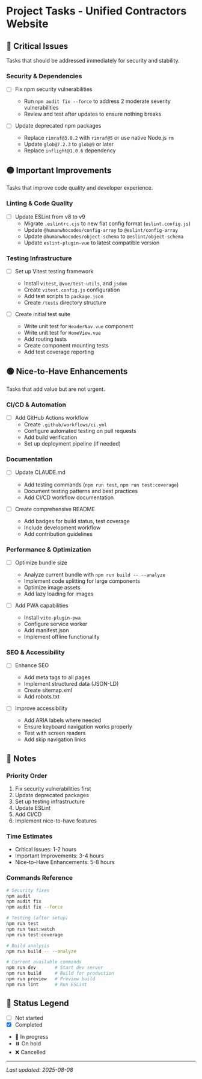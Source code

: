 # Project Tasks - Unified Contractors Website

## 🔴 Critical Issues
Tasks that should be addressed immediately for security and stability.

### Security & Dependencies
- [ ] Fix npm security vulnerabilities
  - Run `npm audit fix --force` to address 2 moderate severity vulnerabilities
  - Review and test after updates to ensure nothing breaks
  
- [ ] Update deprecated npm packages
  - Replace `rimraf@3.0.2` with `rimraf@5` or use native Node.js `rm`
  - Update `glob@7.2.3` to `glob@9` or later
  - Replace `inflight@1.0.6` dependency

## 🟡 Important Improvements
Tasks that improve code quality and developer experience.

### Linting & Code Quality
- [ ] Update ESLint from v8 to v9
  - Migrate `.eslintrc.cjs` to new flat config format (`eslint.config.js`)
  - Update `@humanwhocodes/config-array` to `@eslint/config-array`
  - Update `@humanwhocodes/object-schema` to `@eslint/object-schema`
  - Update `eslint-plugin-vue` to latest compatible version

### Testing Infrastructure
- [ ] Set up Vitest testing framework
  - Install `vitest`, `@vue/test-utils`, and `jsdom`
  - Create `vitest.config.js` configuration
  - Add test scripts to `package.json`
  - Create `/tests` directory structure

- [ ] Create initial test suite
  - Write unit test for `HeaderNav.vue` component
  - Write unit test for `HomeView.vue`
  - Add routing tests
  - Create component mounting tests
  - Add test coverage reporting

## 🟢 Nice-to-Have Enhancements
Tasks that add value but are not urgent.

### CI/CD & Automation
- [ ] Add GitHub Actions workflow
  - Create `.github/workflows/ci.yml`
  - Configure automated testing on pull requests
  - Add build verification
  - Set up deployment pipeline (if needed)

### Documentation
- [ ] Update CLAUDE.md
  - Add testing commands (`npm run test`, `npm run test:coverage`)
  - Document testing patterns and best practices
  - Add CI/CD workflow documentation

- [ ] Create comprehensive README
  - Add badges for build status, test coverage
  - Include development workflow
  - Add contribution guidelines

### Performance & Optimization
- [ ] Optimize bundle size
  - Analyze current bundle with `npm run build -- --analyze`
  - Implement code splitting for large components
  - Optimize image assets
  - Add lazy loading for images

- [ ] Add PWA capabilities
  - Install `vite-plugin-pwa`
  - Configure service worker
  - Add manifest.json
  - Implement offline functionality

### SEO & Accessibility
- [ ] Enhance SEO
  - Add meta tags to all pages
  - Implement structured data (JSON-LD)
  - Create sitemap.xml
  - Add robots.txt

- [ ] Improve accessibility
  - Add ARIA labels where needed
  - Ensure keyboard navigation works properly
  - Test with screen readers
  - Add skip navigation links

## 📝 Notes

### Priority Order
1. Fix security vulnerabilities first
2. Update deprecated packages
3. Set up testing infrastructure
4. Update ESLint
5. Add CI/CD
6. Implement nice-to-have features

### Time Estimates
- Critical Issues: 1-2 hours
- Important Improvements: 3-4 hours  
- Nice-to-Have Enhancements: 5-8 hours

### Commands Reference
```bash
# Security fixes
npm audit
npm audit fix
npm audit fix --force

# Testing (after setup)
npm run test
npm run test:watch
npm run test:coverage

# Build analysis
npm run build -- --analyze

# Current available commands
npm run dev       # Start dev server
npm run build     # Build for production
npm run preview   # Preview build
npm run lint      # Run ESLint
```

## 🔄 Status Legend
- [ ] Not started
- [x] Completed
- 🚧 In progress
- ⏸️ On hold
- ❌ Cancelled

---
*Last updated: 2025-08-08*